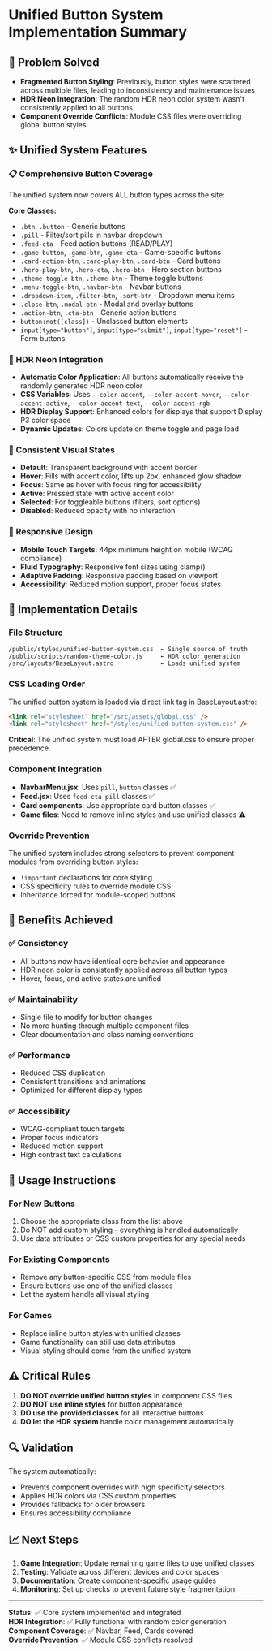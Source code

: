# Unified Button System Implementation Summary

## 🎯 Problem Solved

- **Fragmented Button Styling**: Previously, button styles were scattered across multiple files, leading to inconsistency and maintenance issues
- **HDR Neon Integration**: The random HDR neon color system wasn't consistently applied to all buttons
- **Component Override Conflicts**: Module CSS files were overriding global button styles

## ✨ Unified System Features

### 📋 Comprehensive Button Coverage

The unified system now covers ALL button types across the site:

**Core Classes:**

- `.btn`, `.button` - Generic buttons
- `.pill` - Filter/sort pills in navbar dropdown
- `.feed-cta` - Feed action buttons (READ/PLAY)
- `.game-button`, `.game-btn`, `.game-cta` - Game-specific buttons
- `.card-action-btn`, `.card-play-btn`, `.card-btn` - Card buttons
- `.hero-play-btn`, `.hero-cta`, `.hero-btn` - Hero section buttons
- `.theme-toggle-btn`, `.theme-btn` - Theme toggle buttons
- `.menu-toggle-btn`, `.navbar-btn` - Navbar buttons
- `.dropdown-item`, `.filter-btn`, `.sort-btn` - Dropdown menu items
- `.close-btn`, `.modal-btn` - Modal and overlay buttons
- `.action-btn`, `.cta-btn` - Generic action buttons
- `button:not([class])` - Unclassed button elements
- `input[type="button"]`, `input[type="submit"]`, `input[type="reset"]` - Form buttons

### 🌈 HDR Neon Integration

- **Automatic Color Application**: All buttons automatically receive the randomly generated HDR neon color
- **CSS Variables**: Uses `--color-accent`, `--color-accent-hover`, `--color-accent-active`, `--color-accent-text`, `--color-accent-rgb`
- **HDR Display Support**: Enhanced colors for displays that support Display P3 color space
- **Dynamic Updates**: Colors update on theme toggle and page load

### 🎨 Consistent Visual States

- **Default**: Transparent background with accent border
- **Hover**: Fills with accent color, lifts up 2px, enhanced glow shadow
- **Focus**: Same as hover with focus ring for accessibility
- **Active**: Pressed state with active accent color
- **Selected**: For toggleable buttons (filters, sort options)
- **Disabled**: Reduced opacity with no interaction

### 📱 Responsive Design

- **Mobile Touch Targets**: 44px minimum height on mobile (WCAG compliance)
- **Fluid Typography**: Responsive font sizes using clamp()
- **Adaptive Padding**: Responsive padding based on viewport
- **Accessibility**: Reduced motion support, proper focus states

## 🔧 Implementation Details

### File Structure

```
/public/styles/unified-button-system.css  ← Single source of truth
/public/scripts/random-theme-color.js     ← HDR color generation
/src/layouts/BaseLayout.astro             ← Loads unified system
```

### CSS Loading Order

The unified button system is loaded via direct link tag in BaseLayout.astro:

```html
<link rel="stylesheet" href="/src/assets/global.css" />
<link rel="stylesheet" href="/styles/unified-button-system.css" />
```

**Critical**: The unified system must load AFTER global.css to ensure proper precedence.

### Component Integration

- **NavbarMenu.jsx**: Uses `pill`, `button` classes ✅
- **Feed.jsx**: Uses `feed-cta pill` classes ✅  
- **Card components**: Use appropriate card button classes ✅
- **Game files**: Need to remove inline styles and use unified classes ⚠️

### Override Prevention

The unified system includes strong selectors to prevent component modules from overriding button styles:

- `!important` declarations for core styling
- CSS specificity rules to override module CSS
- Inheritance forced for module-scoped buttons

## 🚀 Benefits Achieved

### ✅ Consistency

- All buttons now have identical core behavior and appearance
- HDR neon color is consistently applied across all button types
- Hover, focus, and active states are unified

### ✅ Maintainability  

- Single file to modify for button changes
- No more hunting through multiple component files
- Clear documentation and class naming conventions

### ✅ Performance

- Reduced CSS duplication
- Consistent transitions and animations
- Optimized for different display types

### ✅ Accessibility

- WCAG-compliant touch targets
- Proper focus indicators
- Reduced motion support
- High contrast text calculations

## 🎯 Usage Instructions

### For New Buttons

1. Choose the appropriate class from the list above
2. Do NOT add custom styling - everything is handled automatically
3. Use data attributes or CSS custom properties for any special needs

### For Existing Components

- Remove any button-specific CSS from module files
- Ensure buttons use one of the unified classes
- Let the system handle all visual styling

### For Games

- Replace inline button styles with unified classes
- Game functionality can still use data attributes
- Visual styling should come from the unified system

## ⚠️ Critical Rules

1. **DO NOT override unified button styles** in component CSS files
2. **DO NOT use inline styles** for button appearance
3. **DO use the provided classes** for all interactive buttons
4. **DO let the HDR system** handle color management automatically

## 🔍 Validation

The system automatically:

- Prevents component overrides with high specificity selectors
- Applies HDR colors via CSS custom properties
- Provides fallbacks for older browsers
- Ensures accessibility compliance

## 📈 Next Steps

1. **Game Integration**: Update remaining game files to use unified classes
2. **Testing**: Validate across different devices and color spaces
3. **Documentation**: Create component-specific usage guides
4. **Monitoring**: Set up checks to prevent future style fragmentation

---

**Status**: ✅ Core system implemented and integrated  
**HDR Integration**: ✅ Fully functional with random color generation  
**Component Coverage**: ✅ Navbar, Feed, Cards covered  
**Override Prevention**: ✅ Module CSS conflicts resolved
